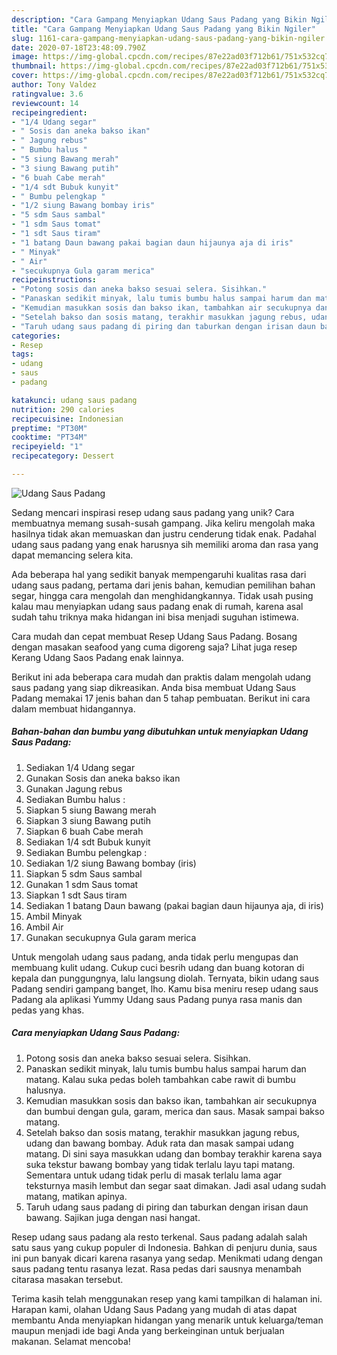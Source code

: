 ```yaml
---
description: "Cara Gampang Menyiapkan Udang Saus Padang yang Bikin Ngiler"
title: "Cara Gampang Menyiapkan Udang Saus Padang yang Bikin Ngiler"
slug: 1161-cara-gampang-menyiapkan-udang-saus-padang-yang-bikin-ngiler
date: 2020-07-18T23:48:09.790Z
image: https://img-global.cpcdn.com/recipes/87e22ad03f712b61/751x532cq70/udang-saus-padang-foto-resep-utama.jpg
thumbnail: https://img-global.cpcdn.com/recipes/87e22ad03f712b61/751x532cq70/udang-saus-padang-foto-resep-utama.jpg
cover: https://img-global.cpcdn.com/recipes/87e22ad03f712b61/751x532cq70/udang-saus-padang-foto-resep-utama.jpg
author: Tony Valdez
ratingvalue: 3.6
reviewcount: 14
recipeingredient:
- "1/4 Udang segar"
- " Sosis dan aneka bakso ikan"
- " Jagung rebus"
- " Bumbu halus "
- "5 siung Bawang merah"
- "3 siung Bawang putih"
- "6 buah Cabe merah"
- "1/4 sdt Bubuk kunyit"
- " Bumbu pelengkap "
- "1/2 siung Bawang bombay iris"
- "5 sdm Saus sambal"
- "1 sdm Saus tomat"
- "1 sdt Saus tiram"
- "1 batang Daun bawang pakai bagian daun hijaunya aja di iris"
- " Minyak"
- " Air"
- "secukupnya Gula garam merica"
recipeinstructions:
- "Potong sosis dan aneka bakso sesuai selera. Sisihkan."
- "Panaskan sedikit minyak, lalu tumis bumbu halus sampai harum dan matang. Kalau suka pedas boleh tambahkan cabe rawit di bumbu halusnya."
- "Kemudian masukkan sosis dan bakso ikan, tambahkan air secukupnya dan bumbui dengan gula, garam, merica dan saus. Masak sampai bakso matang."
- "Setelah bakso dan sosis matang, terakhir masukkan jagung rebus, udang dan bawang bombay. Aduk rata dan masak sampai udang matang. Di sini saya masukkan udang dan bombay terakhir karena saya suka tekstur bawang bombay yang tidak terlalu layu tapi matang. Sementara untuk udang tidak perlu di masak terlalu lama agar teksturnya masih lembut dan segar saat dimakan. Jadi asal udang sudah matang, matikan apinya."
- "Taruh udang saus padang di piring dan taburkan dengan irisan daun bawang. Sajikan juga dengan nasi hangat."
categories:
- Resep
tags:
- udang
- saus
- padang

katakunci: udang saus padang 
nutrition: 290 calories
recipecuisine: Indonesian
preptime: "PT30M"
cooktime: "PT34M"
recipeyield: "1"
recipecategory: Dessert

---
```



![Udang Saus Padang](https://img-global.cpcdn.com/recipes/87e22ad03f712b61/751x532cq70/udang-saus-padang-foto-resep-utama.jpg)

Sedang mencari inspirasi resep udang saus padang yang unik? Cara membuatnya memang susah-susah gampang. Jika keliru mengolah maka hasilnya tidak akan memuaskan dan justru cenderung tidak enak. Padahal udang saus padang yang enak harusnya sih memiliki aroma dan rasa yang dapat memancing selera kita.

Ada beberapa hal yang sedikit banyak mempengaruhi kualitas rasa dari udang saus padang, pertama dari jenis bahan, kemudian pemilihan bahan segar, hingga cara mengolah dan menghidangkannya. Tidak usah pusing kalau mau menyiapkan udang saus padang enak di rumah, karena asal sudah tahu triknya maka hidangan ini bisa menjadi suguhan istimewa.

Cara mudah dan cepat membuat Resep Udang Saus Padang. Bosang dengan masakan seafood yang cuma digoreng saja? Lihat juga resep Kerang Udang Saos Padang enak lainnya.


Berikut ini ada beberapa cara mudah dan praktis dalam mengolah udang saus padang yang siap dikreasikan. Anda bisa membuat Udang Saus Padang memakai 17 jenis bahan dan 5 tahap pembuatan. Berikut ini cara dalam membuat hidangannya.

<!--inarticleads1-->

##### Bahan-bahan dan bumbu yang dibutuhkan untuk menyiapkan Udang Saus Padang:

1. Sediakan 1/4 Udang segar
1. Gunakan  Sosis dan aneka bakso ikan
1. Gunakan  Jagung rebus
1. Sediakan  Bumbu halus :
1. Siapkan 5 siung Bawang merah
1. Siapkan 3 siung Bawang putih
1. Siapkan 6 buah Cabe merah
1. Sediakan 1/4 sdt Bubuk kunyit
1. Sediakan  Bumbu pelengkap :
1. Sediakan 1/2 siung Bawang bombay (iris)
1. Siapkan 5 sdm Saus sambal
1. Gunakan 1 sdm Saus tomat
1. Siapkan 1 sdt Saus tiram
1. Sediakan 1 batang Daun bawang (pakai bagian daun hijaunya aja, di iris)
1. Ambil  Minyak
1. Ambil  Air
1. Gunakan secukupnya Gula garam merica


Untuk mengolah udang saus padang, anda tidak perlu mengupas dan membuang kulit udang. Cukup cuci besrih udang dan buang kotoran di kepala dan punggungnya, lalu langsung diolah. Ternyata, bikin udang saus Padang sendiri gampang banget, lho. Kamu bisa meniru resep udang saus Padang ala aplikasi Yummy Udang saus Padang punya rasa manis dan pedas yang khas. 

<!--inarticleads2-->

##### Cara menyiapkan Udang Saus Padang:

1. Potong sosis dan aneka bakso sesuai selera. Sisihkan.
1. Panaskan sedikit minyak, lalu tumis bumbu halus sampai harum dan matang. Kalau suka pedas boleh tambahkan cabe rawit di bumbu halusnya.
1. Kemudian masukkan sosis dan bakso ikan, tambahkan air secukupnya dan bumbui dengan gula, garam, merica dan saus. Masak sampai bakso matang.
1. Setelah bakso dan sosis matang, terakhir masukkan jagung rebus, udang dan bawang bombay. Aduk rata dan masak sampai udang matang. Di sini saya masukkan udang dan bombay terakhir karena saya suka tekstur bawang bombay yang tidak terlalu layu tapi matang. Sementara untuk udang tidak perlu di masak terlalu lama agar teksturnya masih lembut dan segar saat dimakan. Jadi asal udang sudah matang, matikan apinya.
1. Taruh udang saus padang di piring dan taburkan dengan irisan daun bawang. Sajikan juga dengan nasi hangat.


Resep udang saus padang ala resto terkenal. Saus padang adalah salah satu saus yang cukup populer di Indonesia. Bahkan di penjuru dunia, saus ini pun banyak dicari karena rasanya yang sedap. Menikmati udang dengan saus padang tentu rasanya lezat. Rasa pedas dari sausnya menambah citarasa masakan tersebut. 

Terima kasih telah menggunakan resep yang kami tampilkan di halaman ini. Harapan kami, olahan Udang Saus Padang yang mudah di atas dapat membantu Anda menyiapkan hidangan yang menarik untuk keluarga/teman maupun menjadi ide bagi Anda yang berkeinginan untuk berjualan makanan. Selamat mencoba!
